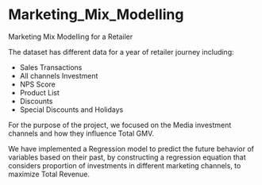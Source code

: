 # Marketing_Mix_Modelling
Marketing Mix Modelling for a Retailer

The dataset has different data for a year of retailer journey including:
- Sales Transactions
- All channels Investment
- NPS Score
- Product List
- Discounts
- Special Discounts and Holidays

For the purpose of the project, we focused on the Media investment channels and how they influence Total GMV. 

We have implemented a Regression model to predict the future behavior of variables based on their past, by constructing a regression equation that considers proportion of investments in different marketing channels, to maximize Total Revenue.



